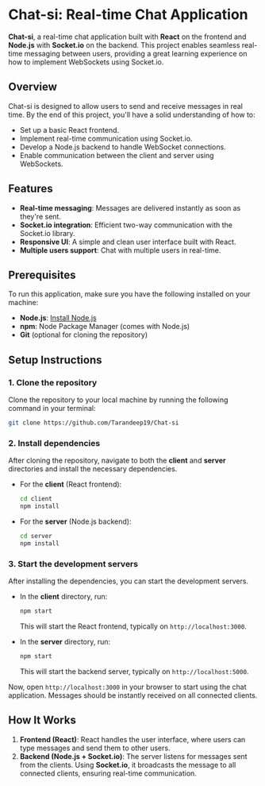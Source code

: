 # Chat-si: Real-time Chat Application

**Chat-si**, a real-time chat application built with **React** on the frontend and **Node.js** with **Socket.io** on the backend. This project enables seamless real-time messaging between users, providing a great learning experience on how to implement WebSockets using Socket.io.

## Overview
Chat-si is designed to allow users to send and receive messages in real time. By the end of this project, you'll have a solid understanding of how to:

- Set up a basic React frontend.
- Implement real-time communication using Socket.io.
- Develop a Node.js backend to handle WebSocket connections.
- Enable communication between the client and server using WebSockets.

## Features
- **Real-time messaging**: Messages are delivered instantly as soon as they're sent.
- **Socket.io integration**: Efficient two-way communication with the Socket.io library.
- **Responsive UI**: A simple and clean user interface built with React.
- **Multiple users support**: Chat with multiple users in real-time.

## Prerequisites
To run this application, make sure you have the following installed on your machine:
- **Node.js**: [Install Node.js](https://nodejs.org/)
- **npm**: Node Package Manager (comes with Node.js)
- **Git** (optional for cloning the repository)

## Setup Instructions

### 1. Clone the repository
Clone the repository to your local machine by running the following command in your terminal:

```bash
git clone https://github.com/Tarandeep19/Chat-si
```

### 2. Install dependencies
After cloning the repository, navigate to both the **client** and **server** directories and install the necessary dependencies.

- For the **client** (React frontend):
  ```bash
  cd client
  npm install
  ```

- For the **server** (Node.js backend):
  ```bash
  cd server
  npm install
  ```

### 3. Start the development servers
After installing the dependencies, you can start the development servers.

- In the **client** directory, run:
  ```bash
  npm start
  ```
  This will start the React frontend, typically on `http://localhost:3000`.

- In the **server** directory, run:
  ```bash
  npm start
  ```
  This will start the backend server, typically on `http://localhost:5000`.

Now, open `http://localhost:3000` in your browser to start using the chat application. Messages should be instantly received on all connected clients.

## How It Works
1. **Frontend (React)**: React handles the user interface, where users can type messages and send them to other users.
2. **Backend (Node.js + Socket.io)**: The server listens for messages sent from the clients. Using **Socket.io**, it broadcasts the message to all connected clients, ensuring real-time communication.

